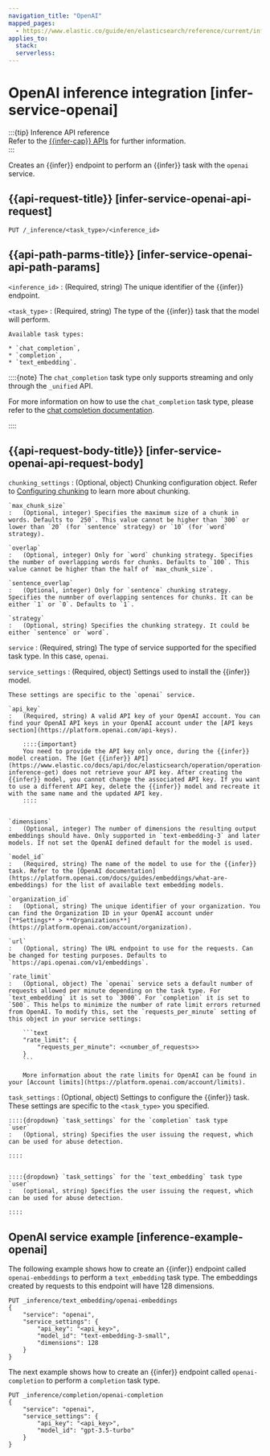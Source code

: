 ```yaml
---
navigation_title: "OpenAI"
mapped_pages:
  - https://www.elastic.co/guide/en/elasticsearch/reference/current/infer-service-openai.html
applies_to:
  stack:
  serverless:
---
```


# OpenAI inference integration [infer-service-openai]

:::{tip} Inference API reference  
Refer to the [{{infer-cap}} APIs](https://www.elastic.co/docs/api/doc/elasticsearch/group/endpoint-inference) for further information.  
:::

Creates an {{infer}} endpoint to perform an {{infer}} task with the `openai` service.


## {{api-request-title}} [infer-service-openai-api-request]

`PUT /_inference/<task_type>/<inference_id>`


## {{api-path-parms-title}} [infer-service-openai-api-path-params]

`<inference_id>`
:   (Required, string) The unique identifier of the {{infer}} endpoint.

`<task_type>`
:   (Required, string) The type of the {{infer}} task that the model will perform.

    Available task types:

    * `chat_completion`,
    * `completion`,
    * `text_embedding`.


::::{note}
The `chat_completion` task type only supports streaming and only through the `_unified` API.

For more information on how to use the `chat_completion` task type, please refer to the [chat completion documentation](https://www.elastic.co/guide/en/elasticsearch/reference/current/chat-completion-inference-api.html).

::::



## {{api-request-body-title}} [infer-service-openai-api-request-body]

`chunking_settings`
:   (Optional, object) Chunking configuration object. Refer to [Configuring chunking](https://www.elastic.co/docs/api/doc/elasticsearch/group/endpoint-inference) to learn more about chunking.

    `max_chunk_size`
    :   (Optional, integer) Specifies the maximum size of a chunk in words. Defaults to `250`. This value cannot be higher than `300` or lower than `20` (for `sentence` strategy) or `10` (for `word` strategy).

    `overlap`
    :   (Optional, integer) Only for `word` chunking strategy. Specifies the number of overlapping words for chunks. Defaults to `100`. This value cannot be higher than the half of `max_chunk_size`.

    `sentence_overlap`
    :   (Optional, integer) Only for `sentence` chunking strategy. Specifies the numnber of overlapping sentences for chunks. It can be either `1` or `0`. Defaults to `1`.

    `strategy`
    :   (Optional, string) Specifies the chunking strategy. It could be either `sentence` or `word`.


`service`
:   (Required, string) The type of service supported for the specified task type. In this case, `openai`.

`service_settings`
:   (Required, object) Settings used to install the {{infer}} model.

    These settings are specific to the `openai` service.

    `api_key`
    :   (Required, string) A valid API key of your OpenAI account. You can find your OpenAI API keys in your OpenAI account under the [API keys section](https://platform.openai.com/api-keys).

        ::::{important}
        You need to provide the API key only once, during the {{infer}} model creation. The [Get {{infer}} API](https://www.elastic.co/docs/api/doc/elasticsearch/operation/operation-inference-get) does not retrieve your API key. After creating the {{infer}} model, you cannot change the associated API key. If you want to use a different API key, delete the {{infer}} model and recreate it with the same name and the updated API key.
        ::::


    `dimensions`
    :   (Optional, integer) The number of dimensions the resulting output embeddings should have. Only supported in `text-embedding-3` and later models. If not set the OpenAI defined default for the model is used.

    `model_id`
    :   (Required, string) The name of the model to use for the {{infer}} task. Refer to the [OpenAI documentation](https://platform.openai.com/docs/guides/embeddings/what-are-embeddings) for the list of available text embedding models.

    `organization_id`
    :   (Optional, string) The unique identifier of your organization. You can find the Organization ID in your OpenAI account under [**Settings** > **Organizations**](https://platform.openai.com/account/organization).

    `url`
    :   (Optional, string) The URL endpoint to use for the requests. Can be changed for testing purposes. Defaults to `https://api.openai.com/v1/embeddings`.

    `rate_limit`
    :   (Optional, object) The `openai` service sets a default number of requests allowed per minute depending on the task type. For `text_embedding` it is set to `3000`. For `completion` it is set to `500`. This helps to minimize the number of rate limit errors returned from OpenAI. To modify this, set the `requests_per_minute` setting of this object in your service settings:

        ```text
        "rate_limit": {
            "requests_per_minute": <<number_of_requests>>
        }
        ```

        More information about the rate limits for OpenAI can be found in your [Account limits](https://platform.openai.com/account/limits).


`task_settings`
:   (Optional, object) Settings to configure the {{infer}} task. These settings are specific to the `<task_type>` you specified.

    ::::{dropdown} `task_settings` for the `completion` task type
    `user`
    :   (Optional, string) Specifies the user issuing the request, which can be used for abuse detection.

    ::::


    ::::{dropdown} `task_settings` for the `text_embedding` task type
    `user`
    :   (optional, string) Specifies the user issuing the request, which can be used for abuse detection.

    ::::



## OpenAI service example [inference-example-openai]

The following example shows how to create an {{infer}} endpoint called `openai-embeddings` to perform a `text_embedding` task type. The embeddings created by requests to this endpoint will have 128 dimensions.

```console
PUT _inference/text_embedding/openai-embeddings
{
    "service": "openai",
    "service_settings": {
        "api_key": "<api_key>",
        "model_id": "text-embedding-3-small",
        "dimensions": 128
    }
}
```

The next example shows how to create an {{infer}} endpoint called `openai-completion` to perform a `completion` task type.

```console
PUT _inference/completion/openai-completion
{
    "service": "openai",
    "service_settings": {
        "api_key": "<api_key>",
        "model_id": "gpt-3.5-turbo"
    }
}
```
